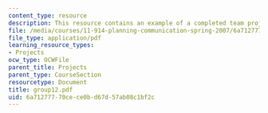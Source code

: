 ```yaml
---
content_type: resource
description: This resource contains an example of a completed team project.
file: /media/courses/11-914-planning-communication-spring-2007/6a71277770cece0bd67d57ab08c1bf2c_group12.pdf
file_type: application/pdf
learning_resource_types:
- Projects
ocw_type: OCWFile
parent_title: Projects
parent_type: CourseSection
resourcetype: Document
title: group12.pdf
uid: 6a712777-70ce-ce0b-d67d-57ab08c1bf2c
---
```

